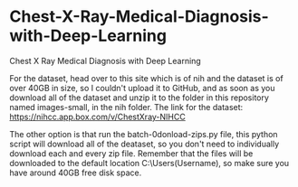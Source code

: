 # Chest-X-Ray-Medical-Diagnosis-with-Deep-Learning
Chest X Ray Medical Diagnosis with Deep Learning

For the dataset, head over to this site which is of nih and the dataset is of over 40GB in size, so I couldn't upload it to GitHub, and as soon as you download all of the dataset and unzip it to the folder in this repository named images-small, in the nih folder.
The link for the dataset: https://nihcc.app.box.com/v/ChestXray-NIHCC

The other option is that run the batch-0donload-zips.py file, this python script will download all of the deataset, so you don't need to individually download each and every zip file.
Remember that the files will be downloaded to the default location C:\Users\(Username), so make sure you have around 40GB free disk space.
